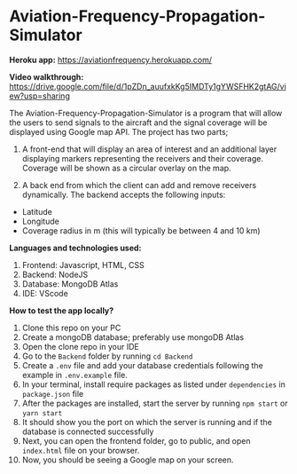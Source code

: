 ﻿# Aviation-Frequency-Propagation-Simulator
 
 
**Heroku app:** https://aviationfrequency.herokuapp.com/

**Video walkthrough:** https://drive.google.com/file/d/1pZDn_auufxkKg5IMDTy1gYWSFHK2gtAG/view?usp=sharing

The Aviation-Frequency-Propagation-Simulator is a program that will allow the users to send signals to the aircraft and the signal coverage will be displayed using Google map API. The project has two parts;

1. A front-end that will display an area of interest and an additional layer displaying markers representing the receivers and their coverage. Coverage will be shown as a circular overlay on the map.

2. A back end from which the client can add and remove receivers dynamically. The backend accepts the following inputs:
- Latitude
- Longitude
- Coverage radius in m (this will typically be between 4 and 10 km)

**Languages and technologies used:**
1. Frontend: Javascript, HTML, CSS
2. Backend: NodeJS
3. Database: MongoDB Atlas
4. IDE: VScode

**How to test the app locally?**
1. Clone this repo on your PC
2. Create a mongoDB database; preferably use mongoDB Atlas
3. Open the clone repo in your IDE
4. Go to the `Backend` folder by running `cd Backend` 
5. Create a `.env` file and add your database credentials following the example in `.env.example` file.
6. In your terminal, install require packages as listed under `dependencies` in `package.json` file
7. After the packages are installed, start the server by running `npm start` or `yarn start` 
8. It should show you the port on which the server is running and if the database is connected successfully
9. Next, you can open the frontend folder, go to public, and open `index.html` file on your browser.
10. Now, you should be seeing a Google map on your screen. 

